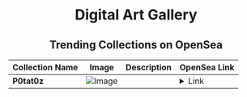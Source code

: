 <div align="center">

# Digital Art Gallery

## Trending Collections on OpenSea

| Collection Name                       | Image                                                                                     | Description                       | OpenSea Link                                                                                          |
|---------------------------------------|-------------------------------------------------------------------------------------------|-----------------------------------|--------------------------------------------------------------------------------------------------------|
| **P0tat0z** | ![Image](https://i.seadn.io/s/raw/files/3fb34918950025208154e47f119839e7.gif?w=500&auto=format?w=200&auto=format) |  | <details><summary>Link</summary>[P0tat0z](https://opensea.io/collection/p0tat0z-496)</details> |

</div>